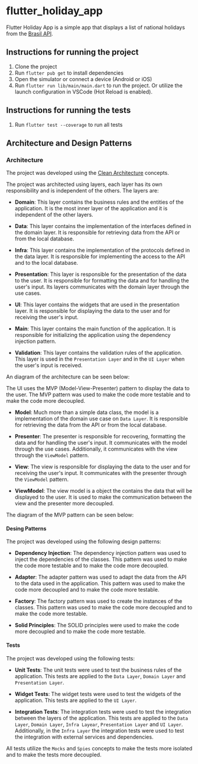 # flutter_holiday_app

Flutter Holiday App is a simple app that displays a list of national holidays from the [Brasil API](https://brasilapi.com.br/).

## Instructions for running the project

1. Clone the project
2. Run `flutter pub get` to install dependencies
3. Open the simulator or connect a device (Android or iOS)
4. Run `flutter run lib/main/main.dart` to run the project. Or utilize the launch configuration in VSCode (Hot Reload is enabled).

## Instructions for running the tests
1. Run `flutter test --coverage` to run all tests

## Architecture and Design Patterns

### Architecture
The project was developed using the [Clean Architecture](https://blog.cleancoder.com/uncle-bob/2012/08/13/the-clean-architecture.html) concepts.

The project was architected using layers, each layer has its own responsibility and is independent of the others. The layers are:

- **Domain**: This layer contains the business rules and the entities of the application. It is the most inner layer of the application and it is independent of the other layers.

- **Data**: This layer contains the implementation of the interfaces defined in the domain layer. It is responsible for retrieving data from the API or from the local database.

- **Infra**: This layer contains the implementation of the protocols defined in the data layer. It is responsible for implementing the access to the API and to the local database.

- **Presentation**: This layer is responsible for the presentation of the data to the user. It is responsible for formatting the data and for handling the user's input. Its layers communicates with the domain layer through the use cases.

- **UI**: This layer contains the widgets that are used in the presentation layer. It is responsible for displaying the data to the user and for receiving the user's input.

- **Main**: This layer contains the main function of the application. It is responsible for initializing the application using the dependency injection pattern.

- **Validation**: This layer contains the validation rules of the application. This layer is used in the `Presentation Layer` and in the `UI Layer` when the user's input is received.

An diagram of the architecture can be seen below:

The UI uses the MVP (Model-View-Presenter) pattern to display the data to the user. The MVP pattern was used to make the code more testable and to make the code more decoupled.

- **Model**: Much more than a simple data class, the model is a implementation of the domain use case on `Data Layer`. It is responsible for retrieving the data from the API or from the local database.

- **Presenter**: The presenter is responsible for recovering, formatting the data and for handling the user's input. It communicates with the model through the use cases. Additionally, it communicates with the view through the `ViewModel` pattern.

- **View**: The view is responsible for displaying the data to the user and for receiving the user's input. It communicates with the presenter through the `ViewModel` pattern.

- **ViewModel**: The view model is a object the contains the data that will be displayed to the user. It is used to make the communication between the view and the presenter more decoupled.

The diagram of the MVP pattern can be seen below:

#### Desing Patterns

The project was developed using the following design patterns:
- **Dependency Injection**: The dependency injection pattern was used to inject the dependencies of the classes. This pattern was used to make the code more testable and to make the code more decoupled.

- **Adapter**: The adapter pattern was used to adapt the data from the API to the data used in the application. This pattern was used to make the code more decoupled and to make the code more testable.

- **Factory**: The factory pattern was used to create the instances of the classes. This pattern was used to make the code more decoupled and to make the code more testable.

- **Solid Principles**: The SOLID principles were used to make the code more decoupled and to make the code more testable.

#### Tests

The project was developed using the following tests:
- **Unit Tests**: The unit tests were used to test the business rules of the application. This tests are applied to the `Data Layer`, `Domain Layer` and `Presentation Layer`.

- **Widget Tests**: The widget tests were used to test the widgets of the application. This tests are applied to the `UI Layer`.

- **Integration Tests**: The integration tests were used to test the integration between the layers of the application. This tests are applied to the `Data Layer`, `Domain Layer`, `Infra Layear`, `Presentation Layer` and `UI Layer`. Additionally, in the `Infra Layer` the integration tests were used to test the integration with external services and dependencies.

All tests utilize the `Mocks` and `Spies` concepts to make the tests more isolated and to make the tests more decoupled.
